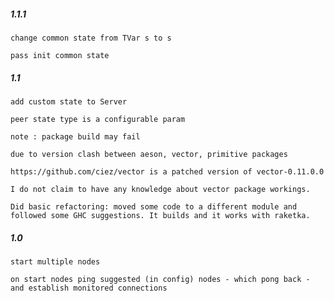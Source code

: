 #####  1.1.1
    change common state from TVar s to s
    
    pass init common state  

#####  1.1
    add custom state to Server
    
    peer state type is a configurable param
    
    note : package build may fail 

    due to version clash between aeson, vector, primitive packages
    
    https://github.com/ciez/vector is a patched version of vector-0.11.0.0
    
    I do not claim to have any knowledge about vector package workings. 

    Did basic refactoring: moved some code to a different module and followed some GHC suggestions. It builds and it works with raketka.  
    

#####  1.0
    start multiple nodes
    
    on start nodes ping suggested (in config) nodes - which pong back - and establish monitored connections
